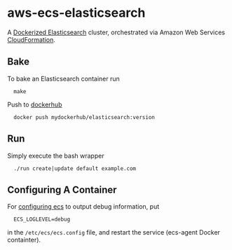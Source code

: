 # aws-ecs-elasticsearch
A [Dockerized Elasticsearch](https://github.com/dockerfile/elasticsearch) cluster, orchestrated via Amazon Web Services [CloudFormation](http://www.cloudsarelies.com.s3-website-eu-west-1.amazonaws.com/).

## Bake
To bake an Elasticsearch container run
```
  make
```
Push to [dockerhub](https://hub.docker.com/)
```
  docker push mydockerhub/elasticsearch:version
```
## Run
Simply execute the bash wrapper
```
  ./run create|update default example.com
```

## Configuring A Container
For [configuring ecs](http://docs.aws.amazon.com/AmazonECS/latest/developerguide/ecs-agent-config.html) to  output debug information, put
```
  ECS_LOGLEVEL=debug
```
in the ```/etc/ecs/ecs.config``` file, and restart the service (ecs-agent Docker containter).

